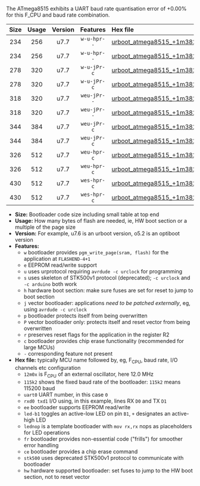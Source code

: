 The ATmega8515 exhibits a UART baud rate quantisation error of +0.00% for this F_CPU and baud rate combination.

|Size|Usage|Version|Features|Hex file|
|:-:|:-:|:-:|:-:|:--|
|234|256|u7.7|`w-u-hpr--`|[urboot_atmega8515_+1m3824x_+++9k6_uart0_rxd0_txd1_led+b0_fr_hw.hex](https://raw.githubusercontent.com/stefanrueger/urboot.hex/main/mcus/atmega8515/external_oscillator/fcpu_+1m3824x/br_+++9k6/urboot_atmega8515_+1m3824x_+++9k6_uart0_rxd0_txd1_led+b0_fr_hw.hex)|
|234|256|u7.7|`w-u-hpr--`|[urboot_atmega8515_+1m3824x_+++9k6_uart0_rxd0_txd1_lednop_fr_hw.hex](https://raw.githubusercontent.com/stefanrueger/urboot.hex/main/mcus/atmega8515/external_oscillator/fcpu_+1m3824x/br_+++9k6/urboot_atmega8515_+1m3824x_+++9k6_uart0_rxd0_txd1_lednop_fr_hw.hex)|
|278|320|u7.7|`w-u-jPr-c`|[urboot_atmega8515_+1m3824x_+++9k6_uart0_rxd0_txd1_led+b0_fr_ce.hex](https://raw.githubusercontent.com/stefanrueger/urboot.hex/main/mcus/atmega8515/external_oscillator/fcpu_+1m3824x/br_+++9k6/urboot_atmega8515_+1m3824x_+++9k6_uart0_rxd0_txd1_led+b0_fr_ce.hex)|
|278|320|u7.7|`w-u-jPr-c`|[urboot_atmega8515_+1m3824x_+++9k6_uart0_rxd0_txd1_lednop_fr_ce.hex](https://raw.githubusercontent.com/stefanrueger/urboot.hex/main/mcus/atmega8515/external_oscillator/fcpu_+1m3824x/br_+++9k6/urboot_atmega8515_+1m3824x_+++9k6_uart0_rxd0_txd1_lednop_fr_ce.hex)|
|318|320|u7.7|`weu-jPr--`|[urboot_atmega8515_+1m3824x_+++9k6_uart0_rxd0_txd1_ee_led+b0_fr.hex](https://raw.githubusercontent.com/stefanrueger/urboot.hex/main/mcus/atmega8515/external_oscillator/fcpu_+1m3824x/br_+++9k6/urboot_atmega8515_+1m3824x_+++9k6_uart0_rxd0_txd1_ee_led+b0_fr.hex)|
|318|320|u7.7|`weu-jPr--`|[urboot_atmega8515_+1m3824x_+++9k6_uart0_rxd0_txd1_ee_lednop_fr.hex](https://raw.githubusercontent.com/stefanrueger/urboot.hex/main/mcus/atmega8515/external_oscillator/fcpu_+1m3824x/br_+++9k6/urboot_atmega8515_+1m3824x_+++9k6_uart0_rxd0_txd1_ee_lednop_fr.hex)|
|344|384|u7.7|`weu-jPr-c`|[urboot_atmega8515_+1m3824x_+++9k6_uart0_rxd0_txd1_ee_led+b0_fr_ce.hex](https://raw.githubusercontent.com/stefanrueger/urboot.hex/main/mcus/atmega8515/external_oscillator/fcpu_+1m3824x/br_+++9k6/urboot_atmega8515_+1m3824x_+++9k6_uart0_rxd0_txd1_ee_led+b0_fr_ce.hex)|
|344|384|u7.7|`weu-jPr-c`|[urboot_atmega8515_+1m3824x_+++9k6_uart0_rxd0_txd1_ee_lednop_fr_ce.hex](https://raw.githubusercontent.com/stefanrueger/urboot.hex/main/mcus/atmega8515/external_oscillator/fcpu_+1m3824x/br_+++9k6/urboot_atmega8515_+1m3824x_+++9k6_uart0_rxd0_txd1_ee_lednop_fr_ce.hex)|
|326|512|u7.7|`weu-hpr-c`|[urboot_atmega8515_+1m3824x_+++9k6_uart0_rxd0_txd1_ee_led+b0_fr_ce_hw.hex](https://raw.githubusercontent.com/stefanrueger/urboot.hex/main/mcus/atmega8515/external_oscillator/fcpu_+1m3824x/br_+++9k6/urboot_atmega8515_+1m3824x_+++9k6_uart0_rxd0_txd1_ee_led+b0_fr_ce_hw.hex)|
|326|512|u7.7|`weu-hpr-c`|[urboot_atmega8515_+1m3824x_+++9k6_uart0_rxd0_txd1_ee_lednop_fr_ce_hw.hex](https://raw.githubusercontent.com/stefanrueger/urboot.hex/main/mcus/atmega8515/external_oscillator/fcpu_+1m3824x/br_+++9k6/urboot_atmega8515_+1m3824x_+++9k6_uart0_rxd0_txd1_ee_lednop_fr_ce_hw.hex)|
|430|512|u7.7|`wes-hpr-c`|[urboot_atmega8515_+1m3824x_+++9k6_uart0_rxd0_txd1_ee_led+b0_fr_ce_stk500_hw.hex](https://raw.githubusercontent.com/stefanrueger/urboot.hex/main/mcus/atmega8515/external_oscillator/fcpu_+1m3824x/br_+++9k6/urboot_atmega8515_+1m3824x_+++9k6_uart0_rxd0_txd1_ee_led+b0_fr_ce_stk500_hw.hex)|
|430|512|u7.7|`wes-hpr-c`|[urboot_atmega8515_+1m3824x_+++9k6_uart0_rxd0_txd1_ee_lednop_fr_ce_stk500_hw.hex](https://raw.githubusercontent.com/stefanrueger/urboot.hex/main/mcus/atmega8515/external_oscillator/fcpu_+1m3824x/br_+++9k6/urboot_atmega8515_+1m3824x_+++9k6_uart0_rxd0_txd1_ee_lednop_fr_ce_stk500_hw.hex)|

- **Size:** Bootloader code size including small table at top end
- **Usage:** How many bytes of flash are needed, ie, HW boot section or a multiple of the page size
- **Version:** For example, u7.6 is an urboot version, o5.2 is an optiboot version
- **Features:**
  + `w` bootloader provides `pgm_write_page(sram, flash)` for the application at `FLASHEND-4+1`
  + `e` EEPROM read/write support
  + `u` uses urprotocol requiring `avrdude -c urclock` for programming
  + `s` uses skeleton of STK500v1 protocol (deprecated); `-c urclock` and `-c arduino` both work
  + `h` hardware boot section: make sure fuses are set for reset to jump to boot section
  + `j` vector bootloader: applications *need to be patched externally*, eg, using `avrdude -c urclock`
  + `p` bootloader protects itself from being overwritten
  + `P` vector bootloader only: protects itself and reset vector from being overwritten
  + `r` preserves reset flags for the application in the register R2
  + `c` bootloader provides chip erase functionality (recommended for large MCUs)
  + `-` corresponding feature not present
- **Hex file:** typically MCU name followed by, eg, F<sub>CPU</sub>, baud rate, I/O channels etc configuration
  + `12m0x` is F<sub>CPU</sub> of an external oscillator, here 12.0 MHz
  + `115k2` shows the fixed baud rate of the bootloader: `115k2` means 115200 baud
  + `uart0` UART number, in this case `0`
  + `rxd0 txd1` I/O using, in this example, lines RX `D0` and TX `D1`
  + `ee` bootloader supports EEPROM read/write
  + `led-b1` toggles an active-low LED on pin `B1`, `+` designates an active-high LED
  + `lednop` is a template bootloader with `mov rx,rx` nops as placeholders for LED operations
  + `fr` bootloader provides non-essential code ("frills") for smoother error handling
  + `ce` bootloader provides a chip erase command
  + `stk500` uses deprecated STK500v1 protocol to communicate with bootloader
  + `hw` hardware supported bootloader: set fuses to jump to the HW boot section, not to reset vector
